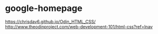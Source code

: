# google-homepage
https://chrisdav6.github.io/Odin_HTML_CSS/
http://www.theodinproject.com/web-development-101/html-css?ref=lnav
